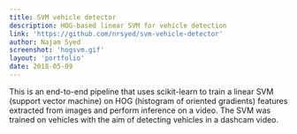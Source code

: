 ```yaml
---
title: SVM vehicle detector
description: HOG-based linear SVM for vehicle detection
link: 'https://github.com/nrsyed/svm-vehicle-detector'
author: Najam Syed
screenshot: 'hogsvm.gif'
layout: 'portfolio'
date: 2018-05-09
---
```


This is an end-to-end pipeline that uses scikit-learn to train a linear SVM
(support vector machine) on HOG (histogram of oriented gradients) features
extracted from images and perform inference on a video. The SVM was trained
on vehicles with the aim of detecting vehicles in a dashcam video.
